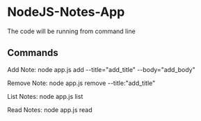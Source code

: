 # NodeJS-Notes-App

The code will be running from command line

## Commands
Add Note: node app.js add --title="add_title" --body="add_body"


Remove Note: node app.js remove --title:"add_title"


List Notes: node app.js list


Read Notes: node app.js read
 
